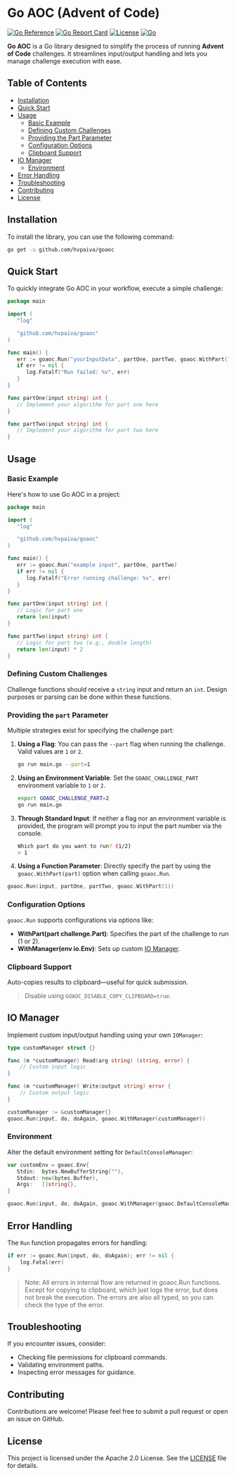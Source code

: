 # Go AOC (Advent of Code)
[![Go Reference](https://pkg.go.dev/badge/github.com/hvpaiva/goaoc#section-readme.svg)](https://pkg.go.dev/github.com/hvpaiva/goaoc#section-readme)
[![Go Report Card](https://goreportcard.com/badge/github.com/hvpaiva/goaoc)](https://goreportcard.com/report/github.com/hvpaiva/goaoc)
[![License](https://img.shields.io/badge/License-Apache%202.0-blue.svg)](https://opensource.org/licenses/Apache-2.0)
[![Go](https://github.com/hvpaiva/goaoc/actions/workflows/go.yml/badge.svg)](https://github.com/hvpaiva/goaoc/actions/workflows/go.yml)


**Go AOC** is a Go library designed to simplify the process of running **Advent of Code** challenges. It streamlines 
input/output handling and lets you manage challenge execution with ease.

## Table of Contents
- [Installation](#installation)
- [Quick Start](#quick-start)
- [Usage](#usage)
  - [Basic Example](#basic-example)
  - [Defining Custom Challenges](#defining-custom-challenges)
  - [Providing the Part Parameter](#providing-the-part-parameter)
  - [Configuration Options](#configuration-options)
  - [Clipboard Support](#clipboard-support)
- [IO Manager](#io-manager)
  - [Environment](#environment)
- [Error Handling](#error-handling)
- [Troubleshooting](#troubleshooting)
- [Contributing](#contributing)
- [License](#license)

## Installation

To install the library, you can use the following command:

```bash
go get -u github.com/hvpaiva/goaoc
```

## Quick Start

To quickly integrate Go AOC in your workflow, execute a simple challenge:

```go
package main

import (
   "log"

   "github.com/hvpaiva/goaoc"
)

func main() {
   err := goaoc.Run("yourInputData", partOne, partTwo, goaoc.WithPart(1))
   if err != nil {
      log.Fatalf("Run failed: %v", err)
   }
}

func partOne(input string) int {
   // Implement your algorithm for part one here
}

func partTwo(input string) int {
   // Implement your algorithm for part two here
}
```

## Usage

### Basic Example

Here's how to use Go AOC in a project:

```go
package main

import (
   "log"

   "github.com/hvpaiva/goaoc"
)

func main() {
   err := goaoc.Run("example input", partOne, partTwo)
   if err != nil {
      log.Fatalf("Error running challenge: %v", err)
   }
}

func partOne(input string) int {
   // Logic for part one
   return len(input)
}

func partTwo(input string) int {
   // Logic for part two (e.g., double length)
   return len(input) * 2
}
```

### Defining Custom Challenges

Challenge functions should receive a `string` input and return an `int`. Design purposes or parsing can be done within 
these functions.

### Providing the `part` Parameter

Multiple strategies exist for specifying the challenge part:

1. **Using a Flag**: You can pass the `--part` flag when running the challenge. Valid values are `1` or `2`.
   ```bash
   go run main.go --part=1
   ```

2. **Using an Environment Variable**: Set the `GOAOC_CHALLENGE_PART` environment variable to `1` or `2`.
   ```bash
   export GOAOC_CHALLENGE_PART=2
   go run main.go
   ```

3. **Through Standard Input**: If neither a flag nor an environment variable is provided, the program will prompt you to 
input the part number via the console.
   ```bash
   Which part do you want to run? (1/2)
   > 1
   ```

4. **Using a Function Parameter**: Directly specify the part by using the `goaoc.WithPart(part)` option when calling `goaoc.Run`.

```go
goaoc.Run(input, partOne, partTwo, goaoc.WithPart(1))
```

### Configuration Options

`goaoc.Run` supports configurations via options like:

- **WithPart(part challenge.Part)**: Specifies the part of the challenge to run (1 or 2).
- **WithManager(env io.Env)**: Sets up custom [IO Manager](#io-manager).

### Clipboard Support

Auto-copies results to clipboard—useful for quick submission.

> Disable using `GOAOC_DISABLE_COPY_CLIPBOARD=true`.

## IO Manager

Implement custom input/output handling using your own `IOManager`:

```go
type customManager struct {}

func (m *customManager) Read(arg string) (string, error) {
    // Custom input logic
}

func (m *customManager) Write(output string) error {
    // Custom output logic
}

customManager := &customManager{}
goaoc.Run(input, do, doAgain, goaoc.WithManager(customManager))
```

### Environment

Alter the default environment setting for `DefaultConsoleManager`:

```go
var customEnv = goaoc.Env{
   Stdin:  bytes.NewBufferString(""),
   Stdout: new(bytes.Buffer),
   Args:   []string{},
}

goaoc.Run(input, do, doAgain, goaoc.WithManager(goaoc.DefaultConsoleManager{Env: customEnv}))

```

## Error Handling

The `Run` function propagates errors for handling:

```go
if err := goaoc.Run(input, do, doAgain); err != nil {
	log.Fatal(err)
}
```

> Note: All errors in internal flow are returned in goaoc.Run functions. Except for copying to clipboard, which just
> logs the error, but does not break the execution. The errors are also all typed, so you can check the type of the error.

## Troubleshooting

If you encounter issues, consider:
- Checking file permissions for clipboard commands.
- Validating environment paths.
- Inspecting error messages for guidance.

## Contributing

Contributions are welcome! Please feel free to submit a pull request or open an issue on GitHub.

## License

This project is licensed under the Apache 2.0 License. See the [LICENSE](./LICENSE) file for details.
